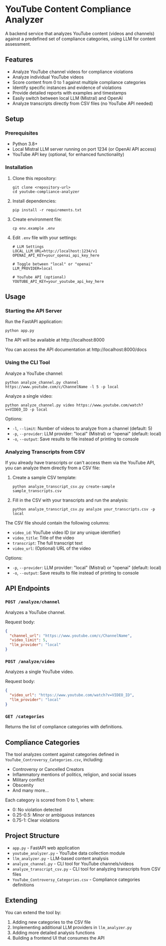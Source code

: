 # YouTube Content Compliance Analyzer

A backend service that analyzes YouTube content (videos and channels) against a predefined set of compliance categories, using LLM for content assessment.

## Features

- Analyze YouTube channel videos for compliance violations
- Analyze individual YouTube videos
- Score content from 0 to 1 against multiple compliance categories
- Identify specific instances and evidence of violations
- Provide detailed reports with examples and timestamps
- Easily switch between local LLM (Mistral) and OpenAI
- Analyze transcripts directly from CSV files (no YouTube API needed)

## Setup

### Prerequisites

- Python 3.8+
- Local Mistral LLM server running on port 1234 (or OpenAI API access)
- YouTube API key (optional, for enhanced functionality)

### Installation

1. Clone this repository:
   ```
   git clone <repository-url>
   cd youtube-compliance-analyzer
   ```

2. Install dependencies:
   ```
   pip install -r requirements.txt
   ```

3. Create environment file:
   ```
   cp env.example .env
   ```

4. Edit `.env` file with your settings:
   ```
   # LLM Settings
   LOCAL_LLM_URL=http://localhost:1234/v1
   OPENAI_API_KEY=your_openai_api_key_here

   # Toggle between "local" or "openai"
   LLM_PROVIDER=local

   # YouTube API (optional)
   YOUTUBE_API_KEY=your_youtube_api_key_here
   ```

## Usage

### Starting the API Server

Run the FastAPI application:

```
python app.py
```

The API will be available at http://localhost:8000

You can access the API documentation at http://localhost:8000/docs

### Using the CLI Tool

Analyze a YouTube channel:

```
python analyze_channel.py channel https://www.youtube.com/c/ChannelName -l 5 -p local
```

Analyze a single video:

```
python analyze_channel.py video https://www.youtube.com/watch?v=VIDEO_ID -p local
```

Options:
- `-l`, `--limit`: Number of videos to analyze from a channel (default: 5)
- `-p`, `--provider`: LLM provider: "local" (Mistral) or "openai" (default: local)
- `-o`, `--output`: Save results to file instead of printing to console

### Analyzing Transcripts from CSV

If you already have transcripts or can't access them via the YouTube API, you can analyze them directly from a CSV file:

1. Create a sample CSV template:
   ```
   python analyze_transcript_csv.py create-sample sample_transcripts.csv
   ```

2. Fill in the CSV with your transcripts and run the analysis:
   ```
   python analyze_transcript_csv.py analyze your_transcripts.csv -p local
   ```

The CSV file should contain the following columns:
- `video_id`: YouTube video ID (or any unique identifier)
- `video_title`: Title of the video
- `transcript`: The full transcript text
- `video_url`: (Optional) URL of the video

Options:
- `-p`, `--provider`: LLM provider: "local" (Mistral) or "openai" (default: local)
- `-o`, `--output`: Save results to file instead of printing to console

## API Endpoints

### `POST /analyze/channel`

Analyzes a YouTube channel.

Request body:
```json
{
  "channel_url": "https://www.youtube.com/c/ChannelName",
  "video_limit": 5,
  "llm_provider": "local"
}
```

### `POST /analyze/video`

Analyzes a single YouTube video.

Request body:
```json
{
  "video_url": "https://www.youtube.com/watch?v=VIDEO_ID",
  "llm_provider": "local"
}
```

### `GET /categories`

Returns the list of compliance categories with definitions.

## Compliance Categories

The tool analyzes content against categories defined in `YouTube_Controversy_Categories.csv`, including:

- Controversy or Cancelled Creators
- Inflammatory mentions of politics, religion, and social issues
- Military conflict
- Obscenity
- And many more...

Each category is scored from 0 to 1, where:
- 0: No violation detected
- 0.25-0.5: Minor or ambiguous instances
- 0.75-1: Clear violations

## Project Structure

- `app.py` - FastAPI web application
- `youtube_analyzer.py` - YouTube data collection module
- `llm_analyzer.py` - LLM-based content analysis
- `analyze_channel.py` - CLI tool for YouTube channels/videos
- `analyze_transcript_csv.py` - CLI tool for analyzing transcripts from CSV files
- `YouTube_Controversy_Categories.csv` - Compliance categories definitions

## Extending

You can extend the tool by:

1. Adding new categories to the CSV file
2. Implementing additional LLM providers in `llm_analyzer.py`
3. Adding more detailed analysis functions
4. Building a frontend UI that consumes the API 